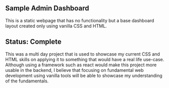 ## Sample Admin Dashboard

This is a static webpage that has no functionality but a base dashboard layout created only using vanilla CSS and HTML. 
## Status: Complete

This was a multi day project that is used to showcase my current CSS and HTML skills on applying it to something that would have a real life use-case. Although
using a framework such as react would make this project more usable in the backend, I believe that focusing on fundamental web development using vanilla tools
will be able to showcase my understanding of the fundamentals.
